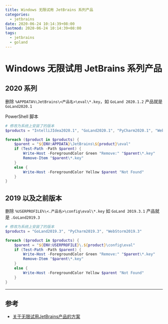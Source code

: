 ```yaml
---
title: Windows 无限试用 JetBrains 系列产品
categories:
  - jetbrains
date: 2020-06-24 10:14:39+08:00
lastmod: 2020-06-24 10:14:39+08:00
tags:
  - jetbrains
  - goland
---
```


# Windows 无限试用 JetBrains 系列产品

## 2020 系列

删除 `%APPDATA%\JetBrains\<产品名>\eval\*.key`，如 `GoLand 2020.1.2` 产品就是 `GoLand2020.1`

PowerShell 脚本

```powershell
# 修改为系统上安装了的版本
$products = "IntelliJIdea2020.1", "GoLand2020.1", "PyCharm2020.1", "WebStorm2020.1"

foreach ($product in $products) {
    $parent = "${ENV:APPDATA}\JetBrains\${product}\eval"
    if (Test-Path -Path $parent) {
        Write-Host -ForegroundColor Green "Remove:" "$parent\*.key"
        Remove-Item "$parent\*.key"
    }
    else {
        Write-Host -ForegroundColor Yellow $parent "Not Found"
    }
}
```

<!-- more -->

## 2019 以及之前版本

删除 `%USERPROFILE%\<.产品名>\config\eval\*.key` 如 `GoLand 2019.3.1` 产品就是 `.GoLand2019.3`

<!-- 删除目录：C:\Users\<用户>\.WebStorm2019.1\config\eval -->
<!-- 删除文件：C:\Users\<用户>\.WebStorm2019.1\config\options\other.xml -->
<!-- 删除注册表项：HKEY_CURRENT_USER\Software\JavaSoft\Prefs\jetbrains\webstorm -->

```powershell
# 修改为系统上安装了的版本
$products = "GoLand2019.3", "PyCharm2019.3", "WebStorm2019.3"

foreach ($product in $products) {
    $parent = "${ENV:USERPROFILE}\.${product}\config\eval"
    if (Test-Path -Path $parent) {
        Write-Host -ForegroundColor Green "Remove:" "$parent\*.key"
        Remove-Item "$parent\*.key"
    }
    else {
        Write-Host -ForegroundColor Yellow $parent "Not Found"
    }
}
```

----

## 参考

- [关于无限试用JetBrains产品的方案](https://www.cnblogs.com/htsg/p/9461096.html)
